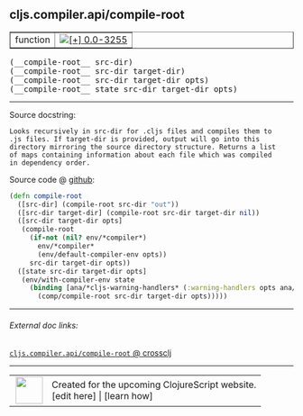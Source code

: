 ## cljs.compiler.api/compile-root



 <table border="1">
<tr>
<td>function</td>
<td><a href="https://github.com/cljsinfo/cljs-api-docs/tree/0.0-3255"><img valign="middle" alt="[+] 0.0-3255" title="Added in 0.0-3255" src="https://img.shields.io/badge/+-0.0--3255-lightgrey.svg"></a> </td>
</tr>
</table>


 <samp>
(__compile-root__ src-dir)<br>
</samp>
 <samp>
(__compile-root__ src-dir target-dir)<br>
</samp>
 <samp>
(__compile-root__ src-dir target-dir opts)<br>
</samp>
 <samp>
(__compile-root__ state src-dir target-dir opts)<br>
</samp>

---





Source docstring:

```
Looks recursively in src-dir for .cljs files and compiles them to
.js files. If target-dir is provided, output will go into this
directory mirroring the source directory structure. Returns a list
of maps containing information about each file which was compiled
in dependency order.
```


Source code @ [github](https://github.com/clojure/clojurescript/blob/r1.7.58/src/main/clojure/cljs/compiler/api.clj#L93-L110):

```clj
(defn compile-root
  ([src-dir] (compile-root src-dir "out"))
  ([src-dir target-dir] (compile-root src-dir target-dir nil))
  ([src-dir target-dir opts]
   (compile-root
     (if-not (nil? env/*compiler*)
       env/*compiler*
       (env/default-compiler-env opts))
     src-dir target-dir opts))
  ([state src-dir target-dir opts]
   (env/with-compiler-env state
     (binding [ana/*cljs-warning-handlers* (:warning-handlers opts ana/*cljs-warning-handlers*)]
       (comp/compile-root src-dir target-dir opts)))))
```

<!--
Repo - tag - source tree - lines:

 <pre>
clojurescript @ r1.7.58
└── src
    └── main
        └── clojure
            └── cljs
                └── compiler
                    └── <ins>[api.clj:93-110](https://github.com/clojure/clojurescript/blob/r1.7.58/src/main/clojure/cljs/compiler/api.clj#L93-L110)</ins>
</pre>

-->

---



###### External doc links:

[`cljs.compiler.api/compile-root` @ crossclj](http://crossclj.info/fun/cljs.compiler.api/compile-root.html)<br>

---

 <table>
<tr><td>
<img valign="middle" align="right" width="48px" src="http://i.imgur.com/Hi20huC.png">
</td><td>
Created for the upcoming ClojureScript website.<br>
[edit here] | [learn how]
</td></tr></table>

[edit here]:https://github.com/cljsinfo/cljs-api-docs/blob/master/cljsdoc/cljs.compiler.api_compile-root.cljsdoc
[learn how]:https://github.com/cljsinfo/cljs-api-docs/wiki/cljsdoc-files

<!--

This information was too distracting to show to readers, but I'll leave it
commented here since it is helpful to:

- pretty-print the data used to generate this document
- and show how to retrieve that data



The API data for this symbol:

```clj
{:ns "cljs.compiler.api",
 :name "compile-root",
 :signature ["[src-dir]"
             "[src-dir target-dir]"
             "[src-dir target-dir opts]"
             "[state src-dir target-dir opts]"],
 :history [["+" "0.0-3255"]],
 :type "function",
 :full-name-encode "cljs.compiler.api_compile-root",
 :source {:code "(defn compile-root\n  ([src-dir] (compile-root src-dir \"out\"))\n  ([src-dir target-dir] (compile-root src-dir target-dir nil))\n  ([src-dir target-dir opts]\n   (compile-root\n     (if-not (nil? env/*compiler*)\n       env/*compiler*\n       (env/default-compiler-env opts))\n     src-dir target-dir opts))\n  ([state src-dir target-dir opts]\n   (env/with-compiler-env state\n     (binding [ana/*cljs-warning-handlers* (:warning-handlers opts ana/*cljs-warning-handlers*)]\n       (comp/compile-root src-dir target-dir opts)))))",
          :title "Source code",
          :repo "clojurescript",
          :tag "r1.7.58",
          :filename "src/main/clojure/cljs/compiler/api.clj",
          :lines [93 110]},
 :full-name "cljs.compiler.api/compile-root",
 :docstring "Looks recursively in src-dir for .cljs files and compiles them to\n.js files. If target-dir is provided, output will go into this\ndirectory mirroring the source directory structure. Returns a list\nof maps containing information about each file which was compiled\nin dependency order."}

```

Retrieve the API data for this symbol:

```clj
;; from Clojure REPL
(require '[clojure.edn :as edn])
(-> (slurp "https://raw.githubusercontent.com/cljsinfo/cljs-api-docs/catalog/cljs-api.edn")
    (edn/read-string)
    (get-in [:symbols "cljs.compiler.api/compile-root"]))
```

-->
